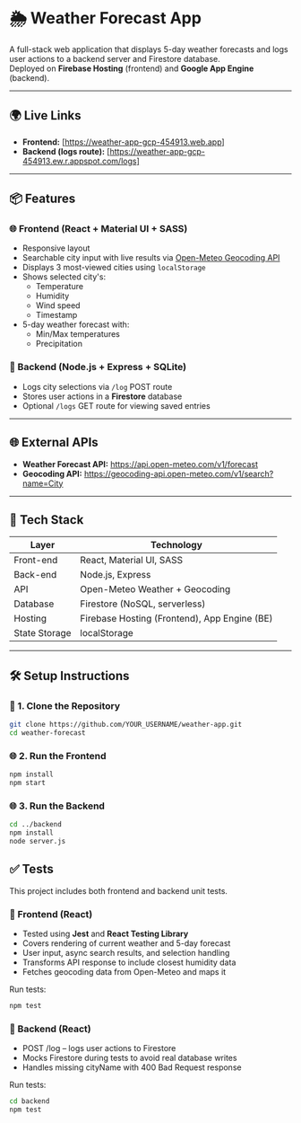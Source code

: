 # 🌦️ Weather Forecast App

A full-stack web application that displays 5-day weather forecasts and logs user actions to a backend server and Firestore database.  
Deployed on **Firebase Hosting** (frontend) and **Google App Engine** (backend).

---

## 🌍 Live Links

- **Frontend:** [https://weather-app-gcp-454913.web.app]
- **Backend (logs route):** [https://weather-app-gcp-454913.ew.r.appspot.com/logs]

---

## 📦 Features

### 🌐 Frontend (React + Material UI + SASS)

- Responsive layout
- Searchable city input with live results via [Open-Meteo Geocoding API](https://open-meteo.com/en/docs/geocoding-api)
- Displays 3 most-viewed cities using `localStorage`
- Shows selected city's:
  - Temperature
  - Humidity
  - Wind speed
  - Timestamp
- 5-day weather forecast with:
  - Min/Max temperatures
  - Precipitation

### 🔧 Backend (Node.js + Express + SQLite)

- Logs city selections via `/log` POST route
- Stores user actions in a **Firestore** database
- Optional `/logs` GET route for viewing saved entries

---

## 🌐 External APIs

- **Weather Forecast API:** https://api.open-meteo.com/v1/forecast
- **Geocoding API:** https://geocoding-api.open-meteo.com/v1/search?name=City

---

## 🧰 Tech Stack

| Layer         | Technology                                   |
| ------------- | -------------------------------------------- |
| Front-end     | React, Material UI, SASS                     |
| Back-end      | Node.js, Express                             |
| API           | Open-Meteo Weather + Geocoding               |
| Database      | Firestore (NoSQL, serverless)                |
| Hosting       | Firebase Hosting (Frontend), App Engine (BE) |
| State Storage | localStorage                                 |

---

## 🛠️ Setup Instructions

### 🧱 1. Clone the Repository

```bash
git clone https://github.com/YOUR_USERNAME/weather-app.git
cd weather-forecast
```

### 🌐 2. Run the Frontend

```bash
npm install
npm start
```

### 🌐 3. Run the Backend

```bash
cd ../backend
npm install
node server.js
```

## ✅ Tests

This project includes both frontend and backend unit tests.

### 🧪 Frontend (React)

- Tested using **Jest** and **React Testing Library**
- Covers rendering of current weather and 5-day forecast
- User input, async search results, and selection handling
- Transforms API response to include closest humidity data
- Fetches geocoding data from Open-Meteo and maps it

Run tests:

```bash
npm test
```

### 🧪 Backend (React)

- POST /log – logs user actions to Firestore
- Mocks Firestore during tests to avoid real database writes
- Handles missing cityName with 400 Bad Request response

Run tests:

```bash
cd backend
npm test
```
